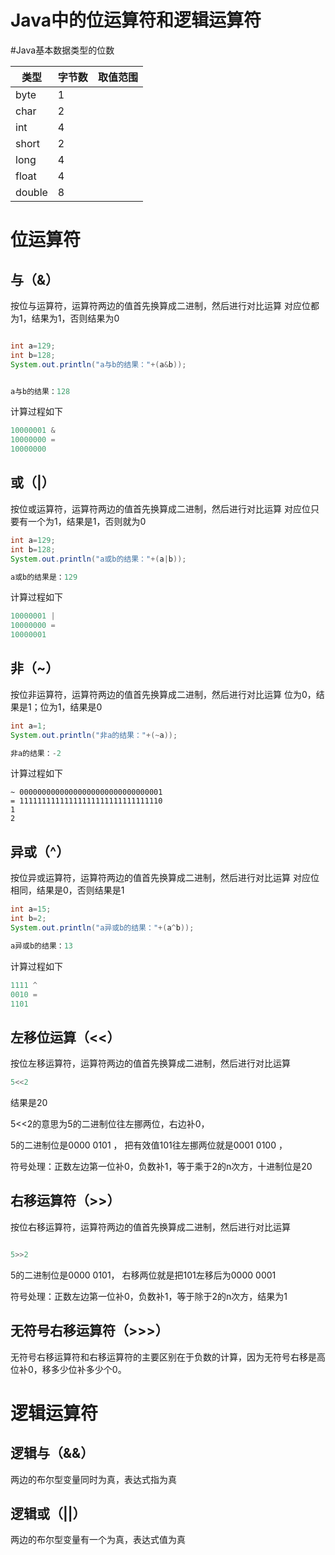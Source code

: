 # Java中的位运算符和逻辑运算符

#Java基本数据类型的位数

|类型|字节数|取值范围|
|----|-----|--------|
|byte|1    |        |
|char|2    |        |
|int |4    |        |
|short|2   |        |
|long| 4   |        |
|float|4   |        |
|double|8  |        |



# 位运算符

## 与（&）

按位与运算符，运算符两边的值首先换算成二进制，然后进行对比运算
对应位都为1，结果为1，否则结果为0


```java

int a=129;
int b=128;
System.out.println("a与b的结果："+(a&b));


a与b的结果：128
```

计算过程如下

```java
10000001 &
10000000 =
10000000
```

## 或（|）

按位或运算符，运算符两边的值首先换算成二进制，然后进行对比运算
对应位只要有一个为1，结果是1，否则就为0

```java
int a=129;
int b=128;
System.out.println("a或b的结果："+(a|b));

a或b的结果是：129
```

计算过程如下

```java
10000001 |
10000000 =
10000001
```

## 非（~）
按位非运算符，运算符两边的值首先换算成二进制，然后进行对比运算
位为0，结果是1；位为1，结果是0

```java
int a=1;
System.out.println("非a的结果："+(~a));

非a的结果：-2
```

计算过程如下

```
~ 00000000000000000000000000000001
= 11111111111111111111111111111110
1
2
```


## 异或（^）

按位异或运算符，运算符两边的值首先换算成二进制，然后进行对比运算
对应位相同，结果是0，否则结果是1

```java
int a=15;
int b=2;
System.out.println("a异或b的结果："+(a^b));

a异或b的结果：13
```

计算过程如下

```java
1111 ^
0010 =
1101
```

## 左移位运算（<<）

按位左移运算符，运算符两边的值首先换算成二进制，然后进行对比运算


```java
5<<2
```
结果是20

5<<2的意思为5的二进制位往左挪两位，右边补0，

5的二进制位是0000 0101 ， 
把有效值101往左挪两位就是0001 0100 ，

符号处理：正数左边第一位补0，负数补1，等于乘于2的n次方，十进制位是20

## 右移运算符（>>）

按位右移运算符，运算符两边的值首先换算成二进制，然后进行对比运算
```java

5>>2
```
5的二进制位是0000 0101，
右移两位就是把101左移后为0000 0001

符号处理：正数左边第一位补0，负数补1，等于除于2的n次方，结果为1

## 无符号右移运算符（>>>）

无符号右移运算符和右移运算符的主要区别在于负数的计算，因为无符号右移是高位补0，移多少位补多少个0。

# 逻辑运算符

## 逻辑与（&&）
两边的布尔型变量同时为真，表达式指为真


## 逻辑或（||）
两边的布尔型变量有一个为真，表达式值为真


